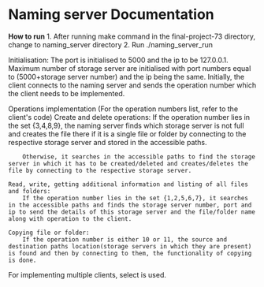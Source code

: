 # Naming server Documentation

**How to run**
    1. After running make command in the final-project-73 directory, change to naming_server directory
    2. Run ./naming_server_run

Initialisation:
    The port is initialised to 5000 and the ip to be 127.0.0.1.
    Maximum number of storage server are initialised with port numbers equal to (5000+storage server number) and the ip being the same.
    Initially, the client connects to the naming server and sends the operation number which the client needs to be implemented.

Operations implementation
    (For the operation numbers list, refer to the client's code)
    Create and delete operations:
        If the operation number lies in the set {3,4,8,9}, the naming server finds which storage server is not full and creates the file there if it is a single file or folder by connecting to the respective storage server and stored in the accessible paths.

        Otherwise, it searches in the accessible paths to find the storage server in which it has to be created/deleted and creates/deletes the file by connecting to the respective storage server.

    Read, write, getting additional information and listing of all files and folders:
        If the operation number lies in the set {1,2,5,6,7}, it searches in the accessible paths and finds the storage server number, port and ip to send the details of this storage server and the file/folder name along with operation to the client.

    Copying file or folder:
        If the operation number is either 10 or 11, the source and destination paths location(storage servers in which they are present) is found and then by connecting to them, the functionality of copying is done.


For implementing multiple clients, select is used.
